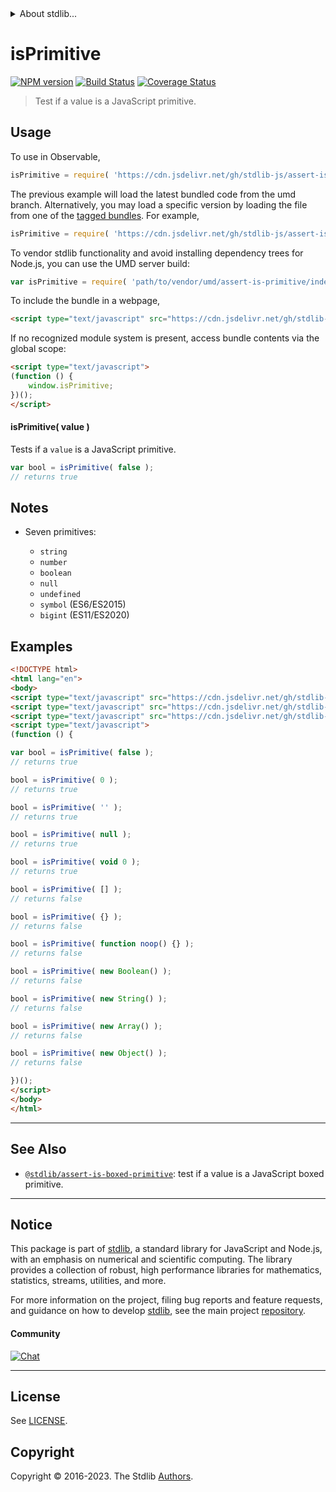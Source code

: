 <!--

@license Apache-2.0

Copyright (c) 2018 The Stdlib Authors.

Licensed under the Apache License, Version 2.0 (the "License");
you may not use this file except in compliance with the License.
You may obtain a copy of the License at

   http://www.apache.org/licenses/LICENSE-2.0

Unless required by applicable law or agreed to in writing, software
distributed under the License is distributed on an "AS IS" BASIS,
WITHOUT WARRANTIES OR CONDITIONS OF ANY KIND, either express or implied.
See the License for the specific language governing permissions and
limitations under the License.

-->


<details>
  <summary>
    About stdlib...
  </summary>
  <p>We believe in a future in which the web is a preferred environment for numerical computation. To help realize this future, we've built stdlib. stdlib is a standard library, with an emphasis on numerical and scientific computation, written in JavaScript (and C) for execution in browsers and in Node.js.</p>
  <p>The library is fully decomposable, being architected in such a way that you can swap out and mix and match APIs and functionality to cater to your exact preferences and use cases.</p>
  <p>When you use stdlib, you can be absolutely certain that you are using the most thorough, rigorous, well-written, studied, documented, tested, measured, and high-quality code out there.</p>
  <p>To join us in bringing numerical computing to the web, get started by checking us out on <a href="https://github.com/stdlib-js/stdlib">GitHub</a>, and please consider <a href="https://opencollective.com/stdlib">financially supporting stdlib</a>. We greatly appreciate your continued support!</p>
</details>

# isPrimitive

[![NPM version][npm-image]][npm-url] [![Build Status][test-image]][test-url] [![Coverage Status][coverage-image]][coverage-url] <!-- [![dependencies][dependencies-image]][dependencies-url] -->

> Test if a value is a JavaScript primitive.



<section class="usage">

## Usage

To use in Observable,

```javascript
isPrimitive = require( 'https://cdn.jsdelivr.net/gh/stdlib-js/assert-is-primitive@umd/browser.js' )
```
The previous example will load the latest bundled code from the umd branch. Alternatively, you may load a specific version by loading the file from one of the [tagged bundles](https://github.com/stdlib-js/assert-is-primitive/tags). For example,

```javascript
isPrimitive = require( 'https://cdn.jsdelivr.net/gh/stdlib-js/assert-is-primitive@v0.1.1-umd/browser.js' )
```

To vendor stdlib functionality and avoid installing dependency trees for Node.js, you can use the UMD server build:

```javascript
var isPrimitive = require( 'path/to/vendor/umd/assert-is-primitive/index.js' )
```

To include the bundle in a webpage,

```html
<script type="text/javascript" src="https://cdn.jsdelivr.net/gh/stdlib-js/assert-is-primitive@umd/browser.js"></script>
```

If no recognized module system is present, access bundle contents via the global scope:

```html
<script type="text/javascript">
(function () {
    window.isPrimitive;
})();
</script>
```

#### isPrimitive( value )

Tests if a `value` is a JavaScript primitive.

```javascript
var bool = isPrimitive( false );
// returns true
```

</section>

<!-- /.usage -->

<section class="notes">

## Notes

-   Seven primitives:

    -   `string`
    -   `number`
    -   `boolean`
    -   `null`
    -   `undefined`
    -   `symbol` (ES6/ES2015)
    -   `bigint` (ES11/ES2020)

</section>

<!-- /.notes -->

<section class="examples">

## Examples

<!-- eslint-disable no-restricted-syntax, no-new-wrappers, no-empty-function, no-array-constructor -->

<!-- eslint no-undef: "error" -->

```html
<!DOCTYPE html>
<html lang="en">
<body>
<script type="text/javascript" src="https://cdn.jsdelivr.net/gh/stdlib-js/boolean-ctor@umd/browser.js"></script>
<script type="text/javascript" src="https://cdn.jsdelivr.net/gh/stdlib-js/object-ctor@umd/browser.js"></script>
<script type="text/javascript" src="https://cdn.jsdelivr.net/gh/stdlib-js/assert-is-primitive@umd/browser.js"></script>
<script type="text/javascript">
(function () {

var bool = isPrimitive( false );
// returns true

bool = isPrimitive( 0 );
// returns true

bool = isPrimitive( '' );
// returns true

bool = isPrimitive( null );
// returns true

bool = isPrimitive( void 0 );
// returns true

bool = isPrimitive( [] );
// returns false

bool = isPrimitive( {} );
// returns false

bool = isPrimitive( function noop() {} );
// returns false

bool = isPrimitive( new Boolean() );
// returns false

bool = isPrimitive( new String() );
// returns false

bool = isPrimitive( new Array() );
// returns false

bool = isPrimitive( new Object() );
// returns false

})();
</script>
</body>
</html>
```

</section>

<!-- /.examples -->

<!-- Section for related `stdlib` packages. Do not manually edit this section, as it is automatically populated. -->

<section class="related">

* * *

## See Also

-   <span class="package-name">[`@stdlib/assert-is-boxed-primitive`][@stdlib/assert/is-boxed-primitive]</span><span class="delimiter">: </span><span class="description">test if a value is a JavaScript boxed primitive.</span>

</section>

<!-- /.related -->

<!-- Section for all links. Make sure to keep an empty line after the `section` element and another before the `/section` close. -->


<section class="main-repo" >

* * *

## Notice

This package is part of [stdlib][stdlib], a standard library for JavaScript and Node.js, with an emphasis on numerical and scientific computing. The library provides a collection of robust, high performance libraries for mathematics, statistics, streams, utilities, and more.

For more information on the project, filing bug reports and feature requests, and guidance on how to develop [stdlib][stdlib], see the main project [repository][stdlib].

#### Community

[![Chat][chat-image]][chat-url]

---

## License

See [LICENSE][stdlib-license].


## Copyright

Copyright &copy; 2016-2023. The Stdlib [Authors][stdlib-authors].

</section>

<!-- /.stdlib -->

<!-- Section for all links. Make sure to keep an empty line after the `section` element and another before the `/section` close. -->

<section class="links">

[npm-image]: http://img.shields.io/npm/v/@stdlib/assert-is-primitive.svg
[npm-url]: https://npmjs.org/package/@stdlib/assert-is-primitive

[test-image]: https://github.com/stdlib-js/assert-is-primitive/actions/workflows/test.yml/badge.svg?branch=v0.1.1
[test-url]: https://github.com/stdlib-js/assert-is-primitive/actions/workflows/test.yml?query=branch:v0.1.1

[coverage-image]: https://img.shields.io/codecov/c/github/stdlib-js/assert-is-primitive/main.svg
[coverage-url]: https://codecov.io/github/stdlib-js/assert-is-primitive?branch=main

<!--

[dependencies-image]: https://img.shields.io/david/stdlib-js/assert-is-primitive.svg
[dependencies-url]: https://david-dm.org/stdlib-js/assert-is-primitive/main

-->

[chat-image]: https://img.shields.io/gitter/room/stdlib-js/stdlib.svg
[chat-url]: https://app.gitter.im/#/room/#stdlib-js_stdlib:gitter.im

[stdlib]: https://github.com/stdlib-js/stdlib

[stdlib-authors]: https://github.com/stdlib-js/stdlib/graphs/contributors

[umd]: https://github.com/umdjs/umd
[es-module]: https://developer.mozilla.org/en-US/docs/Web/JavaScript/Guide/Modules

[deno-url]: https://github.com/stdlib-js/assert-is-primitive/tree/deno
[umd-url]: https://github.com/stdlib-js/assert-is-primitive/tree/umd
[esm-url]: https://github.com/stdlib-js/assert-is-primitive/tree/esm
[branches-url]: https://github.com/stdlib-js/assert-is-primitive/blob/main/branches.md

[stdlib-license]: https://raw.githubusercontent.com/stdlib-js/assert-is-primitive/main/LICENSE

<!-- <related-links> -->

[@stdlib/assert/is-boxed-primitive]: https://github.com/stdlib-js/assert-is-boxed-primitive/tree/umd

<!-- </related-links> -->

</section>

<!-- /.links -->
